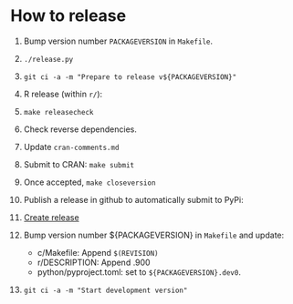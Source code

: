
How to release
==============

1. Bump version number `PACKAGEVERSION` in `Makefile`.

1. `./release.py`

1. `git ci -a -m "Prepare to release v${PACKAGEVERSION}"`

1. R release (within `r/`):

  1. `make releasecheck`
  1. Check reverse dependencies.
  1. Update `cran-comments.md`
  1. Submit to CRAN: `make submit`
  1. Once accepted, `make closeversion`

1. Publish a release in github to automatically submit to PyPi:

  1. [Create release](https://github.com/multi-objective/moocore/releases/new)

1. Bump version number ${PACKAGEVERSION} in `Makefile` and update:

    - c/Makefile: Append `$(REVISION)`
    - r/DESCRIPTION: Append .900
    - python/pyproject.toml: set to `${PACKAGEVERSION}.dev0`.

1. `git ci -a -m "Start development version"`

